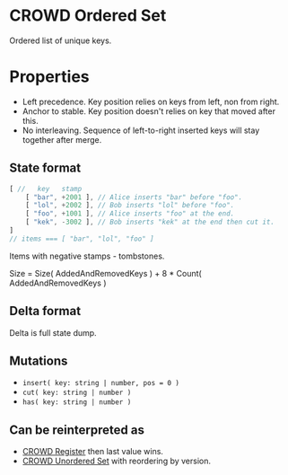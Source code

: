 # CROWD Ordered Set

Ordered list of unique keys.

# Properties

- Left precedence. Key position relies on keys from left, non from right.
- Anchor to stable. Key position doesn't relies on key that moved after this.
- No interleaving. Sequence of left-to-right inserted keys will stay together after merge.

## State format

```javascript
[ //   key   stamp
	[ "bar", +2001 ], // Alice inserts "bar" before "foo".
	[ "lol", +2002 ], // Bob inserts "lol" before "foo".
	[ "foo", +1001 ], // Alice inserts "foo" at the end.
	[ "kek", -3002 ], // Bob inserts "kek" at the end then cut it.
]
// items === [ "bar", "lol", "foo" ]
```

Items with negative stamps - tombstones.

Size = Size( AddedAndRemovedKeys ) + 8 * Count( AddedAndRemovedKeys )

## Delta format

Delta is full state dump.

## Mutations

- `insert( key: string | number, pos = 0 )`
- `cut( key: string | number )`
- `has( key: string | number )`

## Can be reinterpreted as

- [CROWD Register](../reg) then last value wins.
- [CROWD Unordered Set](../set) with reordering by version.
